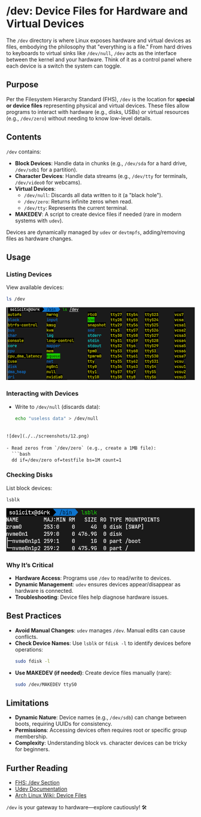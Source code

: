 # /dev: Device Files for Hardware and Virtual Devices

The `/dev` directory is where Linux exposes hardware and virtual devices as files, embodying the philosophy that "everything is a file." From hard drives to keyboards to virtual sinks like `/dev/null`, `/dev` acts as the interface between the kernel and your hardware. Think of it as a control panel where each device is a switch the system can toggle.

## Purpose

Per the Filesystem Hierarchy Standard (FHS), `/dev` is the location for **special or device files** representing physical and virtual devices. These files allow programs to interact with hardware (e.g., disks, USBs) or virtual resources (e.g., `/dev/zero`) without needing to know low-level details.

## Contents

`/dev` contains:
- **Block Devices**: Handle data in chunks (e.g., `/dev/sda` for a hard drive, `/dev/sdb1` for a partition).
- **Character Devices**: Handle data streams (e.g., `/dev/tty` for terminals, `/dev/video0` for webcams).
- **Virtual Devices**:
  - `/dev/null`: Discards all data written to it (a "black hole").
  - `/dev/zero`: Returns infinite zeros when read.
  - `/dev/tty`: Represents the current terminal.
- **MAKEDEV**: A script to create device files if needed (rare in modern systems with `udev`).

Devices are dynamically managed by `udev` or `devtmpfs`, adding/removing files as hardware changes.

## Usage

### Listing Devices
View available devices:
```bash
ls /dev
```
![dev](./../screenshots/11.png)

### Interacting with Devices
- Write to `/dev/null` (discards data):
  ```bash
  echo "useless data" > /dev/null
```

![dev](./../screenshots/12.png)
  
- Read zeros from `/dev/zero` (e.g., create a 1MB file):
  ```bash
  dd if=/dev/zero of=testfile bs=1M count=1
  ```

### Checking Disks
List block devices:
```bash
lsblk
```
![dev](./../screenshots/13.png)

### Why It’s Critical
- **Hardware Access**: Programs use `/dev` to read/write to devices.
- **Dynamic Management**: `udev` ensures devices appear/disappear as hardware is connected.
- **Troubleshooting**: Device files help diagnose hardware issues.

## Best Practices
- **Avoid Manual Changes**: `udev` manages `/dev`. Manual edits can cause conflicts.
- **Check Device Names**: Use `lsblk` or `fdisk -l` to identify devices before operations:
  ```bash
  sudo fdisk -l
  ```
- **Use MAKEDEV (if needed)**: Create device files manually (rare):
  ```bash
  sudo /dev/MAKEDEV ttyS0
  ```

## Limitations
- **Dynamic Nature**: Device names (e.g., `/dev/sdb`) can change between boots, requiring UUIDs for consistency.
- **Permissions**: Accessing devices often requires root or specific group membership.
- **Complexity**: Understanding block vs. character devices can be tricky for beginners.

## Further Reading
- [FHS: /dev Section](http://www.pathname.com/fhs/)
- [Udev Documentation](https://www.freedesktop.org/wiki/Software/systemd/udev/)
- [Arch Linux Wiki: Device Files](https://wiki.archlinux.org/title/Device_file)

`/dev` is your gateway to hardware—explore cautiously! 🛠️
